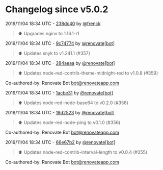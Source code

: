 # Changelog since v5.0.2

2019/11/04 18:34 UTC - [238dc40](https://github.com/hassio-addons/addon-node-red/commit/238dc40d18279e1c2c83463cb15b26f6aa314de7) by [@frenck](https://github.com/frenck)
> :arrow_up: Upgrades nginx to 1.16.1-r1 

2019/11/04 18:34 UTC - [9c74774](https://github.com/hassio-addons/addon-node-red/commit/9c74774b718c60e522748da5b7bfc8abfb900ba6) by [@renovate[bot]](https://github.com/apps/renovate)
> :arrow_up: Updates snyk to v1.241.1 (#357) 

2019/11/04 18:34 UTC - [284aeaa](https://github.com/hassio-addons/addon-node-red/commit/284aeaae38c22c7a8eedb5f6d38a259375f08041) by [@renovate[bot]](https://github.com/apps/renovate)
> :arrow_up: Updates node-red-contrib-theme-midnight-red to v1.0.8 (#359)



Co-authored-by: Renovate Bot <bot@renovateapp.com> 

2019/11/04 18:34 UTC - [1acbe31](https://github.com/hassio-addons/addon-node-red/commit/1acbe31b42322d49d033a8ef74a83615f025c0db) by [@renovate[bot]](https://github.com/apps/renovate)
> :arrow_up: Updates node-red-node-base64 to v0.2.0 (#358) 

2019/11/04 18:34 UTC - [19d2523](https://github.com/hassio-addons/addon-node-red/commit/19d2523b89bdc096be9f23383410cae0f9665e61) by [@renovate[bot]](https://github.com/apps/renovate)
> :arrow_up: Updates node-red-node-ping to v0.1.0 (#356)



Co-authored-by: Renovate Bot <bot@renovateapp.com> 

2019/11/04 18:34 UTC - [66e67b2](https://github.com/hassio-addons/addon-node-red/commit/66e67b25ba7ab0e89ede8963635216c9a82be50c) by [@renovate[bot]](https://github.com/apps/renovate)
> :arrow_up: Updates node-red-contrib-interval-length to v0.0.4 (#355)



Co-authored-by: Renovate Bot <bot@renovateapp.com> 

